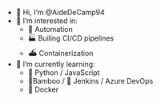 - 👋 Hi, I’m @AideDeCamp94
- 👀 I’m interested in: 
    - 🦾 Automation
    - 🏭 Builing CI/CD pipelines 
    - ⛴️ Containerization
- 🌱 I’m currently learning: 
    - 🐍 Python /  JavaScript
    - 🎍Bamboo / 🤵 Jenkins / Azure DevOps
    - 🐳 Docker
<!---
- 💞️ I’m looking to collaborate on ...
- 📫 How to reach me ...


AideDeCamp94/AideDeCamp94 is a ✨ special ✨ repository because its `README.md` (this file) appears on your GitHub profile.
You can click the Preview link to take a look at your changes.
--->
